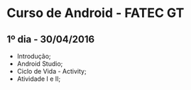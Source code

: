 Curso de Android - FATEC GT
===

1º dia - 30/04/2016
---

 - Introdução;
 - Android Studio;
 - Ciclo de Vida - Activity;
 - Atividade I e II;

